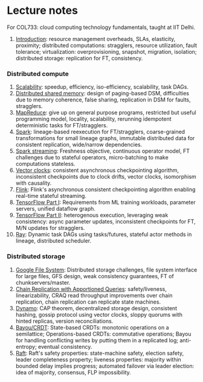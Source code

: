 # Lecture notes 
For COL733: cloud computing technology fundamentals, taught at IIT Delhi.

1. [Introduction](./why-cloud.md): resource management overheads, SLAs,
elasticity, proximity; distributed computations: stragglers, resource
utilization, fault tolerance; virtualization: overprovisioning, snapshot,
migration, isolation; distributed storage: replication for FT, consistency.

### Distributed compute
1. [Scalability](./compute-scalability.md): speedup, efficiency, iso-efficiency,
scalability, task DAGs.
2. [Distributed shared memory](./compute-dsm.md): design of paging-based DSM,
difficulties due to memory coherence, false sharing, replication in DSM for
faults, stragglers.
3. [MapReduce](./compute-mr.md): give up on general purpose programs, restricted
but useful programming model, locality, scalability, rerunning idempotent
deterministic tasks for FT/stragglers.
4. [Spark](./compute-rdd.md): lineage-based reexecution for FT/stragglers,
coarse-grained transformations for small lineage graphs, immutable distributed
data for consistent replication, wide/narrow dependencies.
5. [Spark streaming](./compute-dstreams.md): Freshness objective, continuous
operator model, FT challenges due to stateful operators, micro-batching to make
computations stateless.
6. [Vector clocks](./compute-vc.md): consistent asynchronous checkpointing
algorithm, inconsistent checkpoints due to clock drifts, vector clocks,
isomorphism with causality.
7. [Flink](./compute-flink.md): Flink's asynchronous consistent checkpointing
algorithm enabling real-time stateful streaming.
8. [TensorFlow Part I](./compute-tf-graph.md): Requirements from ML training
workloads, parameter servers, unified dataflow graph.
9. [TensorFlow Part II](./compute-tf): heterogenous execution, leveraging weak
consistency: async parameter updates, inconsistent checkpoints for FT, M/N
updates for stragglers.
10. [Ray](./compute-ray): Dynamic task DAGs using tasks/futures, stateful actor
methods in lineage, distributed scheduler. 

### Distributed storage
1. [Google File System](./storage-gfs.md): Distributed storage challenges, file
system interface for large files, GFS design, weak consistency guarantees, FT of
chunkservers/master.
2. [Chain Replication with Apportioned Queries](./storage-craq.md): safety/liveness,
linearizability, CRAQ read throughput improvements over chain replication, chain
replication can replicate state machines.
3. [Dynamo](./storage-dynamo.md): CAP theorem, decentralized storage design,
consistent hashing, gossip protocol using vector clocks, sloppy quorums with
hinted replicas, version reconciliations.
4. [Bayou/CRDT](./storage-ec.md): State-based CRDTs: monotonic operations on a 
semilattice; Operations-based CRDTs: commutative operations; Bayou for handling
conflicting writes by putting them in a replicated log; anti-entropy; eventual
consistency.
5. [Raft](./storage-raft.md): Raft's safety properties: state-machine safety,
election safety, leader completeness property; liveness properties: majority
within bounded delay implies progress; automated failover via leader election:
idea of majority, consensus, FLP impossibility. 